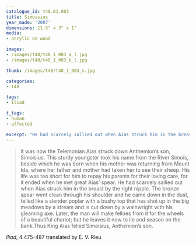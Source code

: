 ```yaml
---
catalogue_id: t48.01.003
title: Simoisius
year_made: '2007'
dimensions: 11.5" x 3" x 1"
media:
- acrylic on wood

images:
- /images/t48/t48_1_003_a_l.jpg
- /images/t48/t48_1_003_b_l.jpg

thumb: /images/t48/t48_1_003_s.jpg

categories:
- t48

tags:
- Iliad

t_tags:
- human
- affected

excerpt: "He had scarcely sallied out when Aias struck him in the breast by the right nipple. The bronze spear went clean through his shoulder and he came down in the dust, felled like a slender poplar with a bushy top that has shot up in the big meadows by a stream and is cut down by a wainwright with his gleaming axe."
---
```


> It was now the Telemonian Aias struck down Anthemion’s son, Simoisius. This sturdy youngster took his name from the River Simoïs, beside which he was born when his mother was returning from Mount Ida, where her father and mother had taken her to see their sheep. His life was too short for him to repay his parents for their loving care, for it ended when he met great Aias’ spear. He had scarcely sallied out when Aias struck him in the breast by the right nipple. The bronze spear went clean through his shoulder and he came down in the dust, felled like a slender poplar with a bushy top that has shot up in the big meadows by a stream and is cut down by a wainwright with his gleaming axe. Later, the man will make felloes from it for the wheels of a beautiful chariot; but he leaves it now to lie and season on the bank.Thus King Aias felled Simoisius, Anthemion’s son.

_Iliad_, 4.475-487 translated by E. V. Rieu

